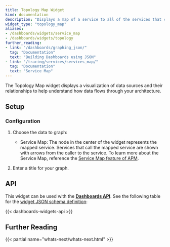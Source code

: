 ```yaml
---
title: Topology Map Widget
kind: documentation
description: "Displays a map of a service to all of the services that call it, and all of the services that it calls."
widget_type: "topology_map"
aliases:
- /dashboards/widgets/service_map
- /dashboards/widgets/topology
further_reading:
- link: "/dashboards/graphing_json/"
  tag: "Documentation"
  text: "Building Dashboards using JSON"
- link: "/tracing/services/services_map/"
  tag: "Documentation"
  text: "Service Map"
---
```


The Topology Map widget displays a visualization of data sources and their relationships to help understand how data flows through your architecture. 

## Setup

### Configuration

1. Choose the data to graph:
    * Service Map: The node in the center of the widget represents the mapped service. Services that call the mapped service are shown with arrows from the caller to the service. To learn more about the Service Map, reference the [Service Map feature of APM][1].

2. Enter a title for your graph.

## API

This widget can be used with the **[Dashboards API][2]**. See the following table for the [widget JSON schema definition][3]:

{{< dashboards-widgets-api >}}

## Further Reading

{{< partial name="whats-next/whats-next.html" >}}

[1]: /tracing/services/services_map/
[2]: /api/latest/dashboards/
[3]: /dashboards/graphing_json/widget_json/

